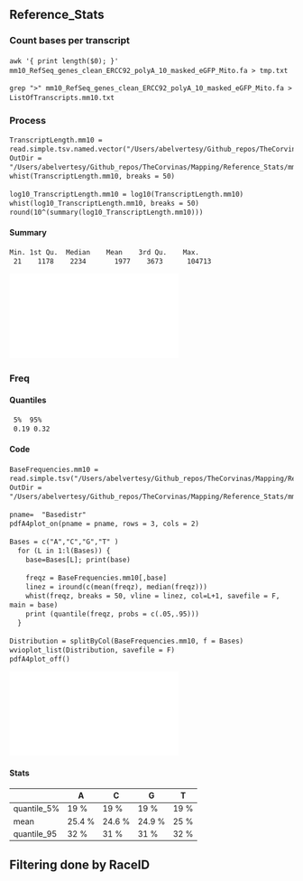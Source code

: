 ## Reference_Stats


### Count bases per transcript

`awk '{ print length($0); }' mm10_RefSeq_genes_clean_ERCC92_polyA_10_masked_eGFP_Mito.fa > tmp.txt`

`grep ">" mm10_RefSeq_genes_clean_ERCC92_polyA_10_masked_eGFP_Mito.fa > ListOfTranscripts.mm10.txt`


### Process

```
TranscriptLength.mm10 = read.simple.tsv.named.vector("/Users/abelvertesy/Github_repos/TheCorvinas/Mapping/Reference_Stats/mm10/TranscriptLength.mm10.tsv")
OutDir = "/Users/abelvertesy/Github_repos/TheCorvinas/Mapping/Reference_Stats/mm10/"
whist(TranscriptLength.mm10, breaks = 50)

log10_TranscriptLength.mm10 = log10(TranscriptLength.mm10)
whist(log10_TranscriptLength.mm10, breaks = 50)
round(10^(summary(log10_TranscriptLength.mm10)))

```
#### Summary

    Min. 1st Qu.  Median    Mean    3rd Qu.    Max. 
     21    1178    2234       1977    3673      104713 
     
![](log10_TranscriptLength.mm10.hist.pdf)


### Freq

#### Quantiles  

     5%  95%   
     0.19 0.32 

#### Code

```
BaseFrequencies.mm10 = read.simple.tsv("/Users/abelvertesy/Github_repos/TheCorvinas/Mapping/Reference_Stats/mm10/BaseFrequencies.mm10.tsv")
OutDir = "/Users/abelvertesy/Github_repos/TheCorvinas/Mapping/Reference_Stats/mm10/"

pname=  "Basedistr"
pdfA4plot_on(pname = pname, rows = 3, cols = 2)

Bases = c("A","C","G","T" )
  for (L in 1:l(Bases)) {
    base=Bases[L]; print(base)

    freqz = BaseFrequencies.mm10[,base]
    linez = iround(c(mean(freqz), median(freqz)))
    whist(freqz, breaks = 50, vline = linez, col=L+1, savefile = F, main = base)
    print (quantile(freqz, probs = c(.05,.95)))
  }

Distribution = splitByCol(BaseFrequencies.mm10, f = Bases)
wvioplot_list(Distribution, savefile = F)
pdfA4plot_off()
```

![](Basedistr.pdf)
####  Stats

| | A 	| C 	| G 	| T  |
| ---| ---| ---| ---| --- |
| quantile_5% 	| 19 % 	| 19 % 	| 19 % 	| 19 %  |
| mean 	| 25.4 % 	| 24.6 % 	| 24.9 % 	| 25 %  |
| quantile_95 	| 32 % 	| 31 % 	| 31 % 	| 32 %  |

## Filtering done by RaceID
